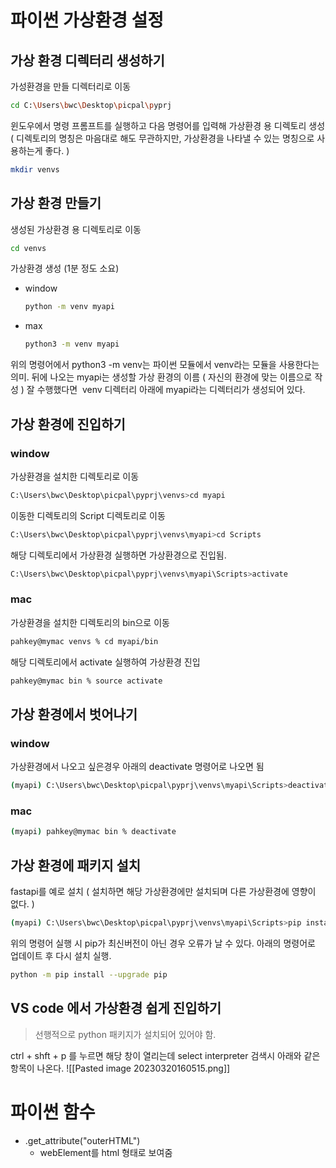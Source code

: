 

# 파이썬 가상환경 설정

## 가상 환경 디렉터리 생성하기

가성환경을 만들 디렉터리로 이동
```bash
cd C:\Users\bwc\Desktop\picpal\pyprj
```

윈도우에서 명령 프롬프트를 실행하고 다음 명령어를 입력해 가상환경 용 디렉토리 생성
( 디렉토리의 명칭은 마음대로 해도 무관하지만, 가상환경을 나타낼 수 있는 명칭으로 사용하는게 좋다. )
```bash
mkdir venvs
```


## 가상 환경 만들기

생성된 가상환경 용 디렉토리로 이동
```bash
cd venvs
```

가상환경 생성 (1분 정도 소요)
- window
	```bash
	python -m venv myapi
	```
- max
	```bash
	python3 -m venv myapi
	```

위의 명령어에서 python3 -m venv는 파이썬 모듈에서 venv라는 모듈을 사용한다는 의미.
뒤에 나오는 myapi는 생성할 가상 환경의 이름 ( 자신의 환경에 맞는 이름으로 작성 )
잘 수행했다면  venv 디렉터리 아래에 myapi라는 디렉터리가 생성되어 있다.


## 가상 환경에 진입하기

### window

가상환경을 설치한 디렉토리로 이동
```bash
C:\Users\bwc\Desktop\picpal\pyprj\venvs>cd myapi
```

이동한 디렉토리의 Script 디렉토리로 이동
```bash
C:\Users\bwc\Desktop\picpal\pyprj\venvs\myapi>cd Scripts
```

해당 디렉토리에서 가상환경 실행하면 가상환경으로 진입됨. 
```bash
C:\Users\bwc\Desktop\picpal\pyprj\venvs\myapi\Scripts>activate
```


### mac

가상환경을 설치한 디렉토리의 bin으로 이동
```bash
pahkey@mymac venvs % cd myapi/bin 
```

해당 디렉토리에서 activate 실행하여 가상환경 진입
```bash
pahkey@mymac bin % source activate 
```


## 가상 환경에서 벗어나기

### window

가상환경에서 나오고 싶은경우 아래의 deactivate 명령어로 나오면 됨
```bash
(myapi) C:\Users\bwc\Desktop\picpal\pyprj\venvs\myapi\Scripts>deactivate
```


### mac
```bash
(myapi) pahkey@mymac bin % deactivate
```

## 가상 환경에 패키지 설치

fastapi를 예로 설치 ( 설치하면 해당 가상환경에만 설치되며 다른 가상환경에 영향이 없다. )
```bash
(myapi) C:\Users\bwc\Desktop\picpal\pyprj\venvs\myapi\Scripts>pip install fastapi
```

위의 명령어 실행 시 pip가 최신버전이 아닌 경우 오류가 날 수 있다. 아래의 명령어로 업데이트 후 다시 설치 실행.
```bash
python -m pip install --upgrade pip
```



## VS code 에서 가상환경 쉽게 진입하기
> 선행적으로 python 패키지가 설치되어 있어야 함.


ctrl + shft + p 를 누르면 해당 창이 열리는데 select interpreter 검색시 아래와 같은 항목이 나온다.
![[Pasted image 20230320160515.png]]





# 파이썬 함수

- .get_attribute("outerHTML")
	- webElement를 html 형태로 보여줌